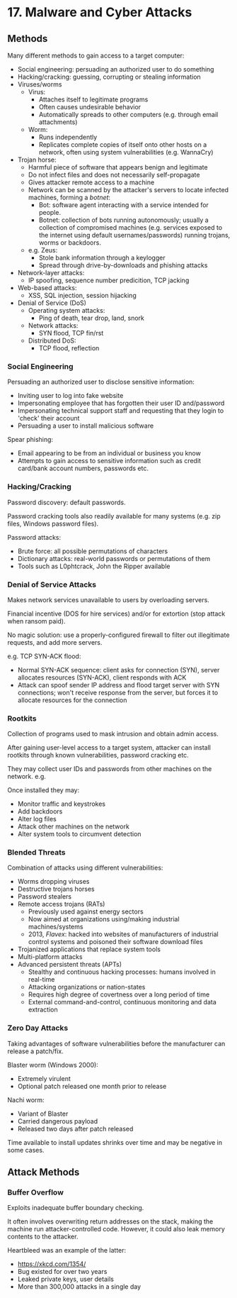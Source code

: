 # 17. Malware and Cyber Attacks

## Methods

Many different methods to gain access to a target computer:

- Social engineering: persuading an authorized user to do something
- Hacking/cracking: guessing, corrupting or stealing information
- Viruses/worms
  - Virus:
    - Attaches itself to legitimate programs
    - Often causes undesirable behavior
    - Automatically spreads to other computers (e.g. through email attachments)
  - Worm:
    - Runs independently
    - Replicates complete copies of itself onto other hosts on a network, often using system vulnerabilities (e.g. WannaCry)
- Trojan horse:
  - Harmful piece of software that appears benign and legitimate
  - Do not infect files and does not necessarily self-propagate
  - Gives attacker remote access to a machine
  - Network can be scanned by the attacker's servers to locate infected machines, forming a *botnet*:
    - Bot: software agent interacting with a service intended for people.
    - Botnet: collection of bots running autonomously; usually a collection of compromised machines (e.g. services exposed to the internet using default usernames/passwords) running trojans, worms or backdoors.
  - e.g. Zeus:
    - Stole bank information through a keylogger
    - Spread through drive-by-downloads and phishing attacks
- Network-layer attacks:
  - IP spoofing, sequence number predicition, TCP jacking
- Web-based attacks:
  - XSS, SQL injection, session hijacking
- Denial of Service (DoS)
  - Operating system attacks:
    - Ping of death, tear drop, land, snork
  - Network attacks:
    - SYN flood, TCP fin/rst
  - Distributed DoS:
    - TCP flood, reflection

### Social Engineering

Persuading an authorized user to disclose sensitive information:

- Inviting user to log into fake website
- Impersonating employee that has forgotten their user ID and/password
- Impersonating technical support staff and requesting that they login to 'check' their account
- Persuading a user to install malicious software

Spear phishing:

- Email appearing to be from an individual or business you know
- Attempts to gain access to sensitive information such as credit card/bank account numbers, passwords etc.

### Hacking/Cracking

Password discovery: default passwords.

Password cracking tools also readily available for many systems (e.g. zip files, Windows password files).

Password attacks:

- Brute force: all possible permutations of characters
- Dictionary attacks: real-world passwords or permutations of them
- Tools such as L0phtcrack, John the Ripper available

### Denial of Service Attacks

Makes network services unavailable to users by overloading servers.

Financial incentive (DOS for hire services) and/or for extortion (stop attack when ransom paid).

No magic solution: use a properly-configured firewall to filter out illegitimate requests, and add more servers.

e.g. TCP SYN-ACK flood:

- Normal SYN-ACK sequence: client asks for connection (SYN), server allocates resources (SYN-ACK), client responds with ACK
- Attack can spoof sender IP address and flood target server with SYN connections; won't receive response from the server, but forces it to allocate resources for the connection 

### Rootkits

Collection of programs used to mask intrusion and obtain admin access.

After gaining user-level access to a target system, attacker can install rootkits through known vulnerabilities, password cracking etc.

They may collect user IDs and passwords from other machines on the network.
e.g.

Once installed they may:

- Monitor traffic and keystrokes
- Add backdoors
- Alter log files
- Attack other machines on the network
- Alter system tools to circumvent detection

### Blended Threats

Combination of attacks using different vulnerabilities:

- Worms dropping viruses
- Destructive trojans horses
- Password stealers
- Remote access trojans (RATs)
  - Previously used against energy sectors
  - Now aimed at organizations using/making industrial machines/systems
  - 2013, *Flavex*: hacked into websites of manufacturers of industrial control systems and poisoned their software download files
- Trojanized applications that replace system tools
- Multi-platform attacks
- Advanced persistent threats (APTs)
  - Stealthy and continuous hacking processes: humans involved in real-time
  - Attacking organizations or nation-states
  - Requires high degree of covertness over a long period of time
  - External command-and-control, continuous monitoring and data extraction

### Zero Day Attacks

Taking advantages of software vulnerabilities before the manufacturer can release a patch/fix.

Blaster worm (Windows 2000):

- Extremely virulent
- Optional patch released one month prior to release

Nachi worm:

- Variant of Blaster
- Carried dangerous payload
- Released two days after patch released

Time available to install updates shrinks over time and may be negative in some cases.

## Attack Methods

### Buffer Overflow

Exploits inadequate buffer boundary checking.

It often involves overwriting return addresses on the stack, making the machine run attacker-controlled code. However, it could also leak memory contents to the attacker.

Heartbleed was an example of the latter:

- https://xkcd.com/1354/
- Bug existed for over two years
- Leaked private keys, user details
- More than 300,000 attacks in a single day
